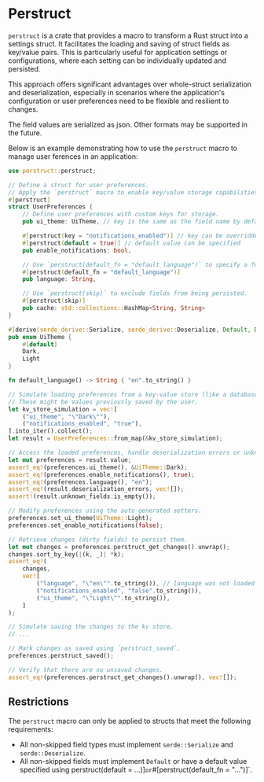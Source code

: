 # Perstruct

`perstruct` is a crate that provides a macro to transform a Rust struct into a settings struct.
It facilitates the loading and saving of struct fields as key/value pairs. This is particularly
useful for application settings or configurations, where each setting can be individually
updated and persisted.

This approach offers significant advantages over whole-struct serialization and
deserialization, especially in scenarios where the application's configuration or user
preferences need to be flexible and resilient to changes.

The field values are serialized as json. Other formats may be supported in the future.

Below is an example demonstrating how to use the `perstruct` macro to manage user ferences in an application:

```rust
use perstruct::perstruct;

// Define a struct for user preferences.
// Apply the `perstruct` macro to enable key/value storage capabilities.
#[perstruct]
struct UserPreferences {
    // Define user preferences with custom keys for storage.
    pub ui_theme: UiTheme, // key is the same as the field name by default

    #[perstruct(key = "notifications_enabled")] // key can be overridden
    #[perstruct(default = true)] // default value can be specified
    pub enable_notifications: bool,

    // Use `perstruct(default_fn = "default_language")` to specify a function that returns  default value.
    #[perstruct(default_fn = "default_language")]
    pub language: String,

    // Use `perstruct(skip)` to exclude fields from being persisted.
    #[perstruct(skip)]
    pub cache: std::collections::HashMap<String, String>
}

#[derive(serde_derive::Serialize, serde_derive::Deserialize, Default, Debug, PartialEq)]
pub enum UiTheme {
    #[default]
    Dark,
    Light
}

fn default_language() -> String { "en".to_string() }

// Simulate loading preferences from a key-value store (like a database or config file).
// These might be values previously saved by the user.
let kv_store_simulation = vec![
    ("ui_theme", "\"Dark\""),
    ("notifications_enabled", "true"),
].into_iter().collect();
let result = UserPreferences::from_map(&kv_store_simulation);

// Access the loaded preferences, handle deserialization errors or unknown fields.
let mut preferences = result.value;
assert_eq!(preferences.ui_theme(), &UiTheme::Dark);
assert_eq!(preferences.enable_notifications(), true);
assert_eq!(preferences.language(), "en");
assert_eq!(result.deserialization_errors, vec![]);
assert!(result.unknown_fields.is_empty());

// Modify preferences using the auto-generated setters.
preferences.set_ui_theme(UiTheme::Light);
preferences.set_enable_notifications(false);

// Retrieve changes (dirty fields) to persist them.
let mut changes = preferences.perstruct_get_changes().unwrap();
changes.sort_by_key(|(k, _)| *k);
assert_eq!(
    changes,
    vec![
        ("language", "\"en\"".to_string()), // language was not loaded but defaulted to "en", so it should be included in the changes
        ("notifications_enabled", "false".to_string()),
        ("ui_theme", "\"Light\"".to_string()),
    ]
);

// Simulate saving the changes to the kv store.
// ...

// Mark changes as saved using `perstruct_saved`.
preferences.perstruct_saved();

// Verify that there are no unsaved changes.
assert_eq!(preferences.perstruct_get_changes().unwrap(), vec![]);
```

## Restrictions

The `perstruct` macro can only be applied to structs that meet the following requirements:

- All non-skipped field types must implement `serde::Serialize` and `serde::Deserialize`.
- All non-skipped fields must implement `Default` or have a default value specified using perstruct(default = ...)]`or`#[perstruct(default_fn = "...")]`.
